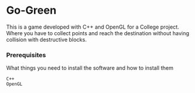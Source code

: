
# Go-Green

This is a game developed with C++ and OpenGL for a College project. Where you have to collect points and reach the destination without having collision with destructive blocks.


### Prerequisites

What things you need to install the software and how to install them

```
C++
OpenGL
